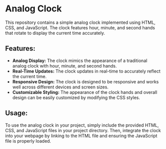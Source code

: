 # Analog Clock

This repository contains a simple analog clock implemented using HTML, CSS, and JavaScript. The clock features hour, minute, and second hands that rotate to display the current time accurately.

## Features:
- **Analog Display:** The clock mimics the appearance of a traditional analog clock with hour, minute, and second hands.
- **Real-Time Updates:** The clock updates in real-time to accurately reflect the current time.
- **Responsive Design:** The clock is designed to be responsive and works well across different devices and screen sizes.
- **Customizable Styling:** The appearance of the clock hands and overall design can be easily customized by modifying the CSS styles.

## Usage:
To use the analog clock in your project, simply include the provided HTML, CSS, and JavaScript files in your project directory. Then, integrate the clock into your webpage by linking to the HTML file and ensuring the JavaScript file is properly loaded.
